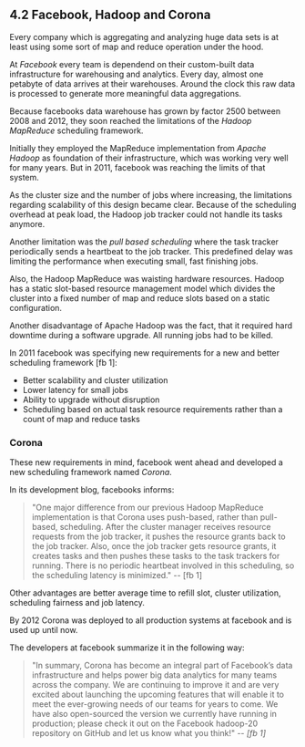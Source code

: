 ## 4.2 Facebook, Hadoop and Corona

Every company which is aggregating and analyzing huge data sets is
at least using some sort of map and reduce operation under the hood.

At *Facebook* every team is dependend on their custom-built data
infrastructure for warehousing and analytics. Every day, almost
one petabyte of data arrives at their warehouses. Around the clock
this raw data is processed to generate more meaningful data aggregations.

Because facebooks data warehouse has grown by factor 2500 between 2008
and 2012, they soon reached the limitations of the *Hadoop MapReduce*
scheduling framework.

Initially they employed the MapReduce implementation from *Apache Hadoop*
as foundation of their infrastructure, which was working very well
for many years. But in 2011, facebook was reaching the limits of that
system.

As the cluster size and the number of jobs where increasing, the
limitations regarding scalability of this design became clear.
Because of the scheduling overhead at peak load, 
the Hadoop job tracker could not handle its tasks anymore.

Another limitation was the *pull based scheduling* where the task
tracker periodically sends a heartbeat to the job tracker. This 
predefined delay was limiting the performance when executing small,
fast finishing jobs.

Also, the Hadoop MapReduce was waisting hardware resources. Hadoop has
a static slot-based resource management model which divides the cluster
into a fixed number of map and reduce slots based on a static configuration.

Another disadvantage of Apache Hadoop was the fact, that it required
hard downtime during a software upgrade. All running jobs had to be killed.

In 2011 facebook was specifying new requirements for a new and better
scheduling framework [fb 1]:

- Better scalability and cluster utilization
- Lower latency for small jobs
- Ability to upgrade without disruption
- Scheduling based on actual task resource requirements rather than a count of map and reduce tasks

### Corona

These new requirements in mind, facebook went ahead and developed a new 
scheduling framework named *Corona*.

In its development blog, facebooks informs: 

> "One major difference from our previous Hadoop MapReduce implementation is that Corona uses push-based, rather than pull-based, scheduling. After the cluster manager receives resource requests from the job tracker, it pushes the resource grants back to the job tracker. Also, once the job tracker 
gets resource grants, it creates tasks and then pushes these tasks to the task trackers for running. There is no periodic heartbeat involved in this scheduling, so the scheduling latency is minimized."
> -- [fb 1]

Other advantages are better average time to refill slot, cluster utilization, 
scheduling fairness and job latency.

By 2012 Corona was deployed to all production systems at facebook
and is used up until now.

The developers at facebook summarize it in the following way:

> "In summary, Corona has become an integral part of Facebook’s data infrastructure and helps power big data analytics for many teams across the company. We are continuing to improve it and are very excited about launching the upcoming features that will enable it to meet the ever-growing needs of our teams for years to come. We have also open-sourced the version we currently have running in production; please check it out on the Facebook hadoop-20 repository on GitHub and let us know what you think!" 
> -- <cite>[fb 1]</cite>
